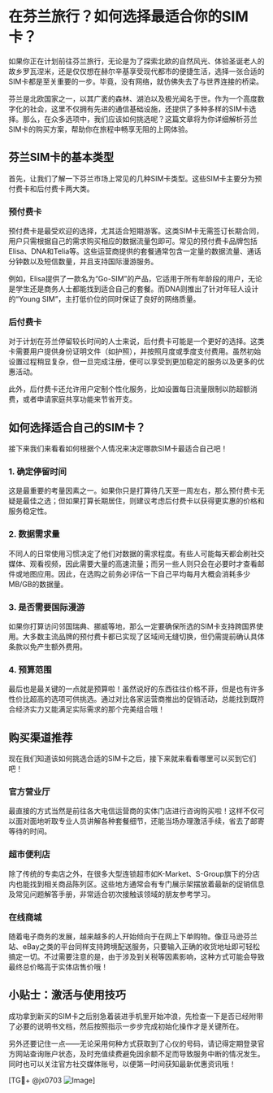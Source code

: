 # 在芬兰旅行？如何选择最适合你的SIM卡？

如果你正在计划前往芬兰旅行，无论是为了探索北欧的自然风光、体验圣诞老人的故乡罗瓦涅米，还是仅仅想在赫尔辛基享受现代都市的便捷生活，选择一张合适的SIM卡都是至关重要的一步。毕竟，没有网络，就仿佛失去了与世界连接的桥梁。

芬兰是北欧国家之一，以其广袤的森林、湖泊以及极光闻名于世。作为一个高度数字化的社会，这里不仅拥有先进的通信基础设施，还提供了多种多样的SIM卡选择。那么，在众多选项中，我们应该如何挑选呢？这篇文章将为你详细解析芬兰SIM卡的购买方案，帮助你在旅程中畅享无阻的上网体验。

## 芬兰SIM卡的基本类型

首先，让我们了解一下芬兰市场上常见的几种SIM卡类型。这些SIM卡主要分为预付费卡和后付费卡两大类。

### 预付费卡

预付费卡是最受欢迎的选择，尤其适合短期游客。这类SIM卡无需签订长期合同，用户只需根据自己的需求购买相应的数据流量包即可。常见的预付费卡品牌包括Elisa、DNA和Telia等。这些运营商提供的套餐通常包含一定量的数据流量、通话分钟数以及短信数量，并且支持国际漫游服务。

例如，Elisa提供了一款名为“Go-SIM”的产品，它适用于所有年龄段的用户，无论是学生还是商务人士都能找到适合自己的套餐。而DNA则推出了针对年轻人设计的“Young SIM”，主打低价位的同时保证了良好的网络质量。

### 后付费卡

对于计划在芬兰停留较长时间的人士来说，后付费卡可能是一个更好的选择。这类卡需要用户提供身份证明文件（如护照），并按照月度或季度支付费用。虽然初始设置过程稍显复杂，但一旦完成注册，便可以享受到更加稳定的服务以及更多的优惠活动。

此外，后付费卡还允许用户定制个性化服务，比如设置每日流量限制以防超额消费，或者申请家庭共享功能来节省开支。

## 如何选择适合自己的SIM卡？

接下来我们来看看如何根据个人情况来决定哪款SIM卡最适合自己吧！

### 1. 确定停留时间

这是最重要的考量因素之一。如果你只是打算待几天至一周左右，那么预付费卡无疑是最佳之选；但如果打算长期居住，则建议考虑后付费卡以获得更实惠的价格和服务稳定性。

### 2. 数据需求量

不同人的日常使用习惯决定了他们对数据的需求程度。有些人可能每天都会刷社交媒体、观看视频，因此需要大量的高速流量；而另一些人则只会在必要时才查看邮件或地图应用。因此，在选购之前务必评估一下自己平均每月大概会消耗多少MB/GB的数据量。

### 3. 是否需要国际漫游

如果你打算访问邻国瑞典、挪威等地，那么一定要确保所选的SIM卡支持跨国界使用。大多数主流品牌的预付费卡都已实现了区域间无缝切换，但仍需提前确认具体条款以免产生额外费用。

### 4. 预算范围

最后也是最关键的一点就是预算啦！虽然说好的东西往往价格不菲，但是也有许多性价比超高的选项可供挑选。通过对比各家运营商推出的促销活动，总能找到既符合经济实力又能满足实际需求的那个完美组合哦！

## 购买渠道推荐

现在我们知道该如何挑选合适的SIM卡之后，接下来就来看看哪里可以买到它们吧！

### 官方营业厅

最直接的方式当然是前往各大电信运营商的实体门店进行咨询购买啦！这样不仅可以面对面地听取专业人员讲解各种套餐细节，还能当场办理激活手续，省去了邮寄等待的时间。

### 超市便利店

除了传统的专卖店之外，在很多大型连锁超市如K-Market、S-Group旗下的分店内也能找到相关商品陈列区。这些地方通常会有专门展示架摆放着最新的促销信息及常见问题解答手册，非常适合初次接触该领域的朋友参考学习。

### 在线商城

随着电子商务的发展，越来越多的人开始倾向于在网上下单购物。像亚马逊芬兰站、eBay之类的平台同样支持跨境配送服务，只要输入正确的收货地址即可轻松搞定一切。不过需要注意的是，由于涉及到关税等因素影响，这种方式可能会导致最终总价略高于实体店售价哦！

## 小贴士：激活与使用技巧

成功拿到新买的SIM卡之后别急着装进手机里开始冲浪，先检查一下是否已经附带了必要的说明书文档，然后按照指示一步步完成初始化操作才是关键所在。

另外还要记住一点——无论采用何种方式获取到了心仪的号码，请记得定期登录官方网站查询账户状态，及时充值续费避免因余额不足而导致服务中断的情况发生。同时也可以关注官方社交媒体账号，以便第一时间获知最新优惠资讯哦！

[TG💪+ @jx0703 ![Image](https://github.com/user-attachments/assets/dbca1d08-cadb-493c-b0ec-ad6f7a83f270)]